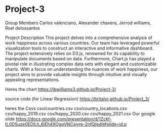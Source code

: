 # Project-3
Group Members
Carlos valenciano, Alexander chavera, Jerrod williams, Roel delossantos 

Project Description
This project delves into a comprehensive analysis of work happiness across various countries. Our team has leveraged powerful visualization tools to construct an interactive and informative dashboard. The project extensively relies on D3.js, renowned for its capability to manipulate documents based on data. Furthermore, Chart.js has played a pivotal role in illustrating complex data sets with elegant and customizable charts. With a focus on understanding the nuances of work happiness, our project aims to provide valuable insights through intuitive and visually appealing representations.

Heres the chart
https://jbwilliams3.github.io/Project-3/

source code (for Linear Regression)
https://britalvr.github.io/Project_3/

heres the Csvs
csv/countries.csv csv/country_locations.csv csv/happy_2019.csv csv/happy_2020.csv csv/happy_2021.csv
Our google slide 
https://docs.google.com/presentation/d/1Zckf-tL0D5uze0EDlLtj_6iEh4XOgpVNCsjyre-2nfQ/edit#slide=id.p
